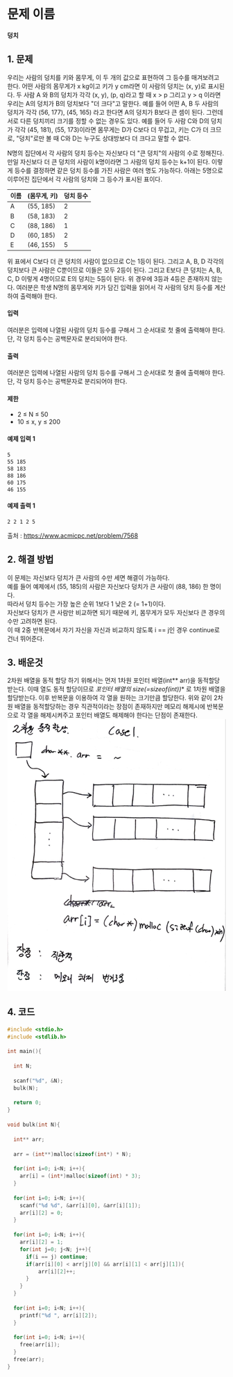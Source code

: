 # 문제 이름
#### 덩치
## 1. 문제


우리는 사람의 덩치를 키와 몸무게, 이 두 개의 값으로 표현하여 그 등수를 매겨보려고 한다. 어떤 사람의 몸무게가 x kg이고 키가 y cm라면 이 사람의 덩치는 (x, y)로 표시된다. 두 사람 A 와 B의 덩치가 각각 (x, y), (p, q)라고 할 때 x > p 그리고 y > q 이라면 우리는 A의 덩치가 B의 덩치보다 "더 크다"고 말한다. 예를 들어 어떤 A, B 두 사람의 덩치가 각각 (56, 177), (45, 165) 라고 한다면 A의 덩치가 B보다 큰 셈이 된다. 그런데 서로 다른 덩치끼리 크기를 정할 수 없는 경우도 있다. 예를 들어 두 사람 C와 D의 덩치가 각각 (45, 181), (55, 173)이라면 몸무게는 D가 C보다 더 무겁고, 키는 C가 더 크므로, "덩치"로만 볼 때 C와 D는 누구도 상대방보다 더 크다고 말할 수 없다.

N명의 집단에서 각 사람의 덩치 등수는 자신보다 더 "큰 덩치"의 사람의 수로 정해진다. 만일 자신보다 더 큰 덩치의 사람이 k명이라면 그 사람의 덩치 등수는 k+1이 된다. 이렇게 등수를 결정하면 같은 덩치 등수를 가진 사람은 여러 명도 가능하다. 아래는 5명으로 이루어진 집단에서 각 사람의 덩치와 그 등수가 표시된 표이다.

이름|(몸무게, 키)|덩치 등수
--|--|--
A|(55, 185)|2
B|(58, 183)|2
C|(88, 186)|1
D|(60, 185)|2
E|(46, 155)|5

위 표에서 C보다 더 큰 덩치의 사람이 없으므로 C는 1등이 된다. 그리고 A, B, D 각각의 덩치보다 큰 사람은 C뿐이므로 이들은 모두 2등이 된다. 그리고 E보다 큰 덩치는 A, B, C, D 이렇게 4명이므로 E의 덩치는 5등이 된다. 위 경우에 3등과 4등은 존재하지 않는다. 여러분은 학생 N명의 몸무게와 키가 담긴 입력을 읽어서 각 사람의 덩치 등수를 계산하여 출력해야 한다.

#### 입력

여러분은 입력에 나열된 사람의 덩치 등수를 구해서 그 순서대로 첫 줄에 출력해야 한다. 단, 각 덩치 등수는 공백문자로 분리되어야 한다.

#### 출력

여러분은 입력에 나열된 사람의 덩치 등수를 구해서 그 순서대로 첫 줄에 출력해야 한다. 단, 각 덩치 등수는 공백문자로 분리되어야 한다.

#### 제한

-   2 ≤ N ≤ 50
-   10 ≤ x, y ≤ 200

#### 예제 입력 1
```
5
55 185
58 183
88 186
60 175
46 155
```

#### 예제 출력 1
```
2 2 1 2 5
```

출처 : https://www.acmicpc.net/problem/7568

## 2. 해결 방법
이 문제는 자신보다 덩치가 큰 사람의 수만 세면 해결이 가능하다.</br>
예를 들어 예제에서 (55, 185)의 사람은 자신보다 덩치가 큰 사람이 (88,  186) 한 명이다.</br>
따라서 덩치 등수는 가장 높은 순위 1보다 1 낮은 2 (= 1+1)이다. </br>
자신보다 덩치가 큰 사람만 비교하면 되기 때문에 키, 몸무게가 모두 자신보다 큰 경우의 수만 고려하면 된다.</br>
이 때 2중 반복문에서 자기 자신을 자신과 비교하지 않도록 i == j인 경우 continue로 건너 뛰어준다.</br>


## 3. 배운것
2차원 배열을 동적 할당 하기 위해서는 먼저 1차원 포인터 배열(int** arr)을 동적할당 받는다. 이때 열도 동적 할당이므로 **포인터 배열의 size(=sizeof(int*))** 로 1차원 배열을 할당받는다. 이후 반복문을 이용하여 각 열을 원하는 크기만큼 할당한다. 위와 같이 2차원 배열을 동적할당하는 경우 직관적이라는 장점이 존재하지만 메모리 해제시에 반복문으로 각 열을 해제시켜주고 포인터 배열도 해제해야 한다는 단점이 존재한다.
![동적할당](./img/동적할당.PNG)

## 4. 코드

```C++
#include <stdio.h>
#include <stdlib.h>

int main(){

  int N;

  scanf("%d", &N);
  bulk(N);

  return 0;
}

void bulk(int N){

  int** arr;

  arr = (int**)malloc(sizeof(int*) * N);

  for(int i=0; i<N; i++){
    arr[i] = (int*)malloc(sizeof(int) * 3);
  }

  for(int i=0; i<N; i++){
    scanf("%d %d", &arr[i][0], &arr[i][1]);
    arr[i][2] = 0;
  }

  for(int i=0; i<N; i++){
    arr[i][2] = 1;
    for(int j=0; j<N; j++){
      if(i == j) continue;
      if(arr[i][0] < arr[j][0] && arr[i][1] < arr[j][1]){
          arr[i][2]++;
      }
    }
  }

  for(int i=0; i<N; i++){
    printf("%d ", arr[i][2]);
  }

  for(int i=0; i<N; i++){
    free(arr[i]);
  }
  free(arr);
}
```
